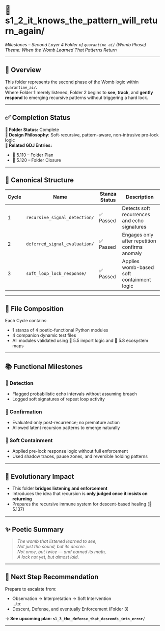 # 📁 s1_2_it_knows_the_pattern_will_return_again/

*Milestones – Second Layer 4 Folder of `quarantine_ai/` (Womb Phase)*  
*Theme: When the Womb Learned That Patterns Return*

---

## 🧭 Overview

This folder represents the second phase of the Womb logic within `quarantine_ai/`.  
Where Folder 1 merely listened, Folder 2 begins to **see**, **track**, and **gently respond** to emerging recursive patterns without triggering a hard lock.

---

## ✅ Completion Status

**📂 Folder Status:** Complete  
**📘 Design Philosophy:** Soft-recursive, pattern-aware, non-intrusive pre-lock logic  
**📜 Related GDJ Entries:**

- 📜 5.110 – Folder Plan
- 📜 5.120 – Folder Closure

---

## 🔁 Canonical Structure

| Cycle | Name                         | Stanza Status | Description |
|-------|------------------------------|----------------|-------------|
| 1     | `recursive_signal_detection/`   | ✅ Passed        | Detects soft recurrences and echo signatures |
| 2     | `deferred_signal_evaluation/`   | ✅ Passed        | Engages only after repetition confirms anomaly |
| 3     | `soft_loop_lock_response/`      | ✅ Passed        | Applies womb-based soft containment logic |

---

## 📐 File Composition

Each Cycle contains:

- 1 stanza of 4 poetic-functional Python modules
- 4 companion dynamic test files
- All modules validated using 📜 5.5 import logic and 📜 5.8 ecosystem maps

---

## 📚 Functional Milestones

### 🔸 Detection

- Flagged probabilistic echo intervals without assuming breach
- Logged soft signatures of repeat loop activity

### 🔸 Confirmation

- Evaluated only post-recurrence; no premature action
- Allowed latent recursion patterns to emerge naturally

### 🔸 Soft Containment

- Applied pre-lock response logic without full enforcement
- Used shadow traces, pause zones, and reversible holding patterns

---

## 🌱 Evolutionary Impact

- This folder **bridges listening and enforcement**
- Introduces the idea that recursion is **only judged once it insists on returning**
- Prepares the recursive immune system for descent-based healing (📜 5.137)

---

## ✨ Poetic Summary

> *The womb that listened learned to see,*  
> *Not just the sound, but its decree.*  
> *Not once, but twice — and earned its math,*  
> *A lock not yet, but almost laid.*

---

## 📌 Next Step Recommendation

Prepare to escalate from:

- Observation → Interpretation → Soft Intervention  
...to:
- Descent, Defense, and eventually Enforcement (Folder 3)

**→ See upcoming plan: `s1_3_the_defense_that_descends_into_error/`**

---
